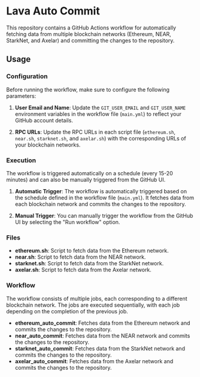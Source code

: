 # Lava Auto Commit

This repository contains a GitHub Actions workflow for automatically fetching data from multiple blockchain networks (Ethereum, NEAR, StarkNet, and Axelar) and committing the changes to the repository.

## Usage

### Configuration

Before running the workflow, make sure to configure the following parameters:

1. **User Email and Name**: Update the `GIT_USER_EMAIL` and `GIT_USER_NAME` environment variables in the workflow file (`main.yml`) to reflect your GitHub account details.

2. **RPC URLs**: Update the RPC URLs in each script file (`ethereum.sh`, `near.sh`, `starknet.sh`, and `axelar.sh`) with the corresponding URLs of your blockchain networks.

### Execution

The workflow is triggered automatically on a schedule (every 15-20 minutes) and can also be manually triggered from the GitHub UI.

1. **Automatic Trigger**: The workflow is automatically triggered based on the schedule defined in the workflow file (`main.yml`). It fetches data from each blockchain network and commits the changes to the repository.

2. **Manual Trigger**: You can manually trigger the workflow from the GitHub UI by selecting the "Run workflow" option.

### Files

- **ethereum.sh**: Script to fetch data from the Ethereum network.
- **near.sh**: Script to fetch data from the NEAR network.
- **starknet.sh**: Script to fetch data from the StarkNet network.
- **axelar.sh**: Script to fetch data from the Axelar network.

### Workflow

The workflow consists of multiple jobs, each corresponding to a different blockchain network. The jobs are executed sequentially, with each job depending on the completion of the previous job.

- **ethereum_auto_commit**: Fetches data from the Ethereum network and commits the changes to the repository.
- **near_auto_commit**: Fetches data from the NEAR network and commits the changes to the repository.
- **starknet_auto_commit**: Fetches data from the StarkNet network and commits the changes to the repository.
- **axelar_auto_commit**: Fetches data from the Axelar network and commits the changes to the repository.

